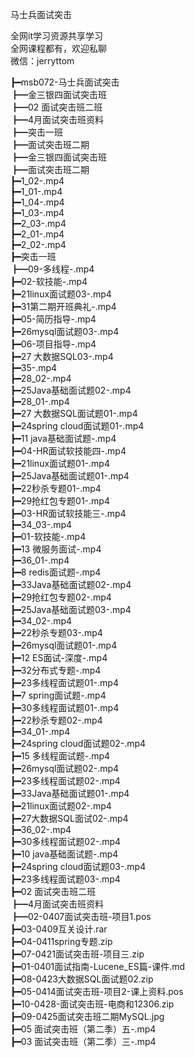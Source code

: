 马士兵面试突击

全网it学习资源共享学习<br>全网课程都有，欢迎私聊<br>微信：jerryttom<br>

┣━msb072-马士兵面试突击<br> ┣━金三银四面试突击班<br> ┣━02 面试突击班二班<br> ┣━4月面试突击班资料<br> ┣━突击一班<br> ┣━面试突击班二期<br> ┣━金三银四面试突击班<br> ┣━面试突击班二期<br> ┣━1_02-.mp4<br> ┣━1_01-.mp4<br> ┣━1_04-.mp4<br> ┣━1_03-.mp4<br> ┣━2_03-.mp4<br> ┣━2_01-.mp4<br> ┣━2_02-.mp4<br> ┣━突击一班<br> ┣━09-多线程-.mp4<br> ┣━02-软技能-.mp4<br> ┣━21linux面试题03-.mp4<br> ┣━31第二期开班典礼-.mp4<br> ┣━05-简历指导-.mp4<br> ┣━26mysql面试题03-.mp4<br> ┣━06-项目指导-.mp4<br> ┣━27 大数据SQL03-.mp4<br> ┣━35-.mp4<br> ┣━28_02-.mp4<br> ┣━25Java基础面试题02-.mp4<br> ┣━28_01-.mp4<br> ┣━27 大数据SQL面试题01-.mp4<br> ┣━24spring cloud面试题01-.mp4<br> ┣━11 java基础面试题-.mp4<br> ┣━04-HR面试软技能四-.mp4<br> ┣━21linux面试题01-.mp4<br> ┣━25Java基础面试题01-.mp4<br> ┣━22秒杀专题01-.mp4<br> ┣━29抢红包专题01-.mp4<br> ┣━03-HR面试软技能三-.mp4<br> ┣━34_03-.mp4<br> ┣━01-软技能-.mp4<br> ┣━13 微服务面试-.mp4<br> ┣━36_01-.mp4<br> ┣━8 redis面试题-.mp4<br> ┣━33Java基础面试题02-.mp4<br> ┣━29抢红包专题02-.mp4<br> ┣━25Java基础面试题03-.mp4<br> ┣━34_02-.mp4<br> ┣━22秒杀专题03-.mp4<br> ┣━26mysql面试题01-.mp4<br> ┣━12 ES面试-深度-.mp4<br> ┣━32分布式专题-.mp4<br> ┣━23多线程面试题01-.mp4<br> ┣━7 spring面试题-.mp4<br> ┣━30多线程面试题01-.mp4<br> ┣━22秒杀专题02-.mp4<br> ┣━34_01-.mp4<br> ┣━24spring cloud面试题02-.mp4<br> ┣━15 多线程面试题-.mp4<br> ┣━26mysql面试题02-.mp4<br> ┣━23多线程面试题02-.mp4<br> ┣━33Java基础面试题01-.mp4<br> ┣━21linux面试题02-.mp4<br> ┣━27大数据SQL面试02-.mp4<br> ┣━36_02-.mp4<br> ┣━30多线程面试题02-.mp4<br> ┣━10 java基础面试题-.mp4<br> ┣━24spring cloud面试题03-.mp4<br> ┣━23多线程面试题03-.mp4<br> ┣━02 面试突击班二班<br> ┣━4月面试突击班资料<br> ┣━02-0407面试突击班-项目1.pos<br> ┣━03-0409互关设计.rar<br> ┣━04-0411spring专题.zip<br> ┣━07-0421面试突击班-项目三.zip<br> ┣━01-0401面试指南-Lucene_ES篇-课件.md<br> ┣━08-0423大数据SQL面试题02.zip<br> ┣━05-0414面试突击班-项目2-课上资料.pos<br> ┣━10-0428-面试突击班-电商和12306.zip<br> ┣━09-0425面试突击班二期MySQL.jpg<br> ┣━05 面试突击班（第二季）五-.mp4<br> ┣━03 面试突击班（第二季）三-.mp4
